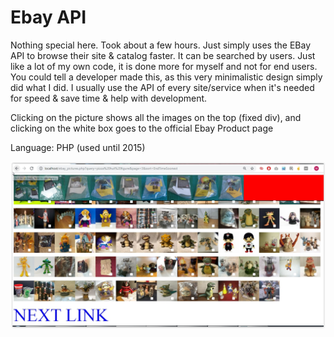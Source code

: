 # Ebay API

Nothing special here. Took about a few hours. Just simply uses the EBay API to browse their site & catalog faster. It can be searched by users. Just like a lot of my own code, it is done more for myself and not for end users. You could tell a developer made this, as this very minimalistic design simply did what I did. I usually use the API of every site/service when it's needed for speed & save time & help with development.

Clicking on the picture shows all the images on the top (fixed div), and clicking on the white box goes to the official Ebay Product page

Language: PHP (used until 2015)

![](images/ebay_tag_search.jpg)